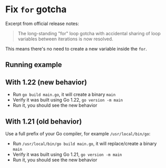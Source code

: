# Fix `for` gotcha

Excerpt from official release notes:

> The long-standing "for" loop gotcha with accidental sharing of loop variables between iterations is now resolved.

This means there's no need to create a new variable inside the `for`.

## Running example

## With 1.22 (new behavior)

* Run `go build main.go`, it will create a binary `main`
* Verify it was built using Go 1.22, `go version -m main`
* Run it, you should see the new behavior

## With 1.21 (old behavior)

Use a full prefix of your Go compiler, for example `/usr/local/bin/go`:

* Run `/usr/local/bin/go build main.go`, it will replace/create a binary `main`
* Verify it was built using Go 1.21, `go version -m main`
* Run it, you should see the new behavior
